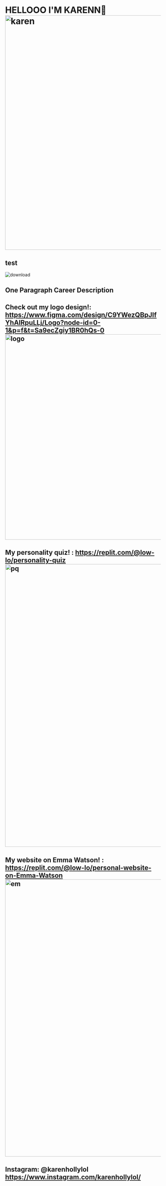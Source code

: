 # HELLOOO I'M KARENN👋 <img width="791" height="758" alt="karen" src="https://github.com/user-attachments/assets/27ebf904-ff8f-4e41-97a5-71fb56dcb707" width=200px />
## test
![download](https://github.com/user-attachments/assets/78774e98-34d8-4556-8c3d-c6dab9d4b027)
## One Paragraph Career Description
## Check out my logo design!: https://www.figma.com/design/C9YWezQBpJIfYhAlRpuLLj/Logo?node-id=0-1&p=f&t=Sa9ecZgiy1BR0hQs-0 <img width="969" height="664" alt="logo" src="https://github.com/user-attachments/assets/84b83577-e18e-451e-a571-dd97f1d943a2" />
## My personality quiz! : https://replit.com/@low-lo/personality-quiz<img width="1888" height="914" alt="pq" src="https://github.com/user-attachments/assets/d1019ff5-0973-45ba-834e-d59e1d76eb87" />
## My website on Emma Watson! : https://replit.com/@low-lo/personal-website-on-Emma-Watson<img width="1823" height="896" alt="em" src="https://github.com/user-attachments/assets/113c5aac-ec04-4e00-9a77-bb90c4327525" />


## Instagram: @karenhollylol https://www.instagram.com/karenhollylol/
<!--
**karent21/karent21** is a ✨ _special_ ✨ repository because its `README.md` (this file) appears on your GitHub profile.
HELLO WORLD
Here are some ideas to get you started:

- 🔭 I’m currently working on ...
- 🌱 I’m currently learning ...
- 👯 I’m looking to collaborate on ...
- 🤔 I’m looking for help with ...
- 💬 Ask me about ...
- 📫 How to reach me: ...
- 😄 Pronouns: she/her
- ⚡ Fun fact: ...
-->
